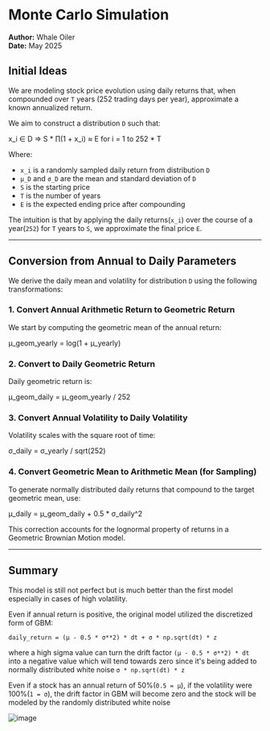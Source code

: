 # Monte Carlo Simulation
**Author:** Whale Oiler  
**Date:** May 2025

## Initial Ideas

We are modeling stock price evolution using daily returns that, when compounded over `T` years (252 trading days per year), approximate a known annualized return.

We aim to construct a distribution `D` such that:

x_i ∈ D ⇒ S * ∏(1 + x_i) ≈ E for i = 1 to 252 * T

Where:
- `x_i` is a randomly sampled daily return from distribution `D`
- `μ_D` and `σ_D` are the mean and standard deviation of `D`
- `S` is the starting price
- `T` is the number of years
- `E` is the expected ending price after compounding

The intuition is that by applying the daily returns(`x_i`) over the course of a year(`252`) for `T` years to `S`, we approximate the final price `E`.

---

## Conversion from Annual to Daily Parameters

We derive the daily mean and volatility for distribution `D` using the following transformations:

### 1. Convert Annual Arithmetic Return to Geometric Return

We start by computing the geometric mean of the annual return:

μ_geom_yearly = log(1 + μ_yearly)


### 2. Convert to Daily Geometric Return

Daily geometric return is:

μ_geom_daily = μ_geom_yearly / 252

### 3. Convert Annual Volatility to Daily Volatility

Volatility scales with the square root of time:

σ_daily = σ_yearly / sqrt(252)

### 4. Convert Geometric Mean to Arithmetic Mean (for Sampling)

To generate normally distributed daily returns that compound to the target geometric mean, use:

μ_daily = μ_geom_daily + 0.5 * σ_daily^2

This correction accounts for the lognormal property of returns in a Geometric Brownian Motion model.

---

## Summary

This model is still not perfect but is much better than the first model especially in cases of high volatility. 

Even if annual return is positive, the original model utilized the discretized form of GBM:

`daily_return = (μ - 0.5 * σ**2) * dt + σ * np.sqrt(dt) * z`

where a high sigma value can turn the drift factor `(μ - 0.5 * σ**2) * dt` into a negative value which will tend towards zero since it's being added to normally distributed white noise `σ * np.sqrt(dt) * z`

Even if a stock has an annual return of 50%(`0.5 = μ`), if the volatility were 100%(`1 = σ`), the drift factor in GBM will become zero and the stock will be modeled by the randomly distributed white noise


![image](https://github.com/user-attachments/assets/76c92690-914c-41ff-a497-5e0b823de891)
